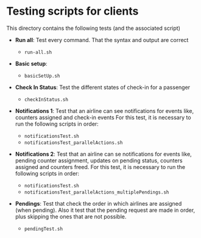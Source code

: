 # Testing scripts for clients

This directory contains the following tests (and the associated script)
- **Run all**: Test every command. That the syntax and output are correct
    - `run-all.sh`
- **Basic setup**: 
  - `basicSetUp.sh`
- **Check In Status**: Test the different states of check-in for a passenger
  - `checkInStatus.sh`
- **Notifications 1**: Test that an airline can see notifications for events like, counters assigned and check-in events
For this test, it is necessary to run the following scripts in order:
  - `notificationsTest.sh` 
  - `notificationsTest_parallelActions.sh`
- **Notifications 2**: Test that an airline can se notifications for events like, pending counter assignment, updates on pending status, counters assigned and counters freed. 
For this test, it is necessary to run the following scripts in order: 
    - `notificationsTest.sh`
    - `notificationsTest_parallelActions_multiplePendings.sh`

- **Pendings**: Test that check the order in which airlines are assigned (when pending). Also it test that the pending request are made in order, plus skipping the ones that are not possible.
  - `pendingTest.sh`
